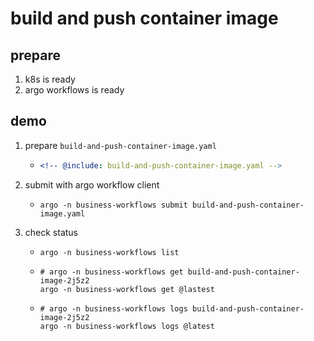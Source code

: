 # build and push container image

## prepare

1. k8s is ready
2. argo workflows is ready

## demo

1. prepare `build-and-push-container-image.yaml`
    * ```yaml
      <!-- @include: build-and-push-container-image.yaml -->
      ```
2. submit with argo workflow client
    * ```shell
      argo -n business-workflows submit build-and-push-container-image.yaml
      ```
3. check status
    * ```shell
      argo -n business-workflows list
      ```
    * ```shell
      # argo -n business-workflows get build-and-push-container-image-2j5z2
      argo -n business-workflows get @lastest
      ```
    * ```shell
      # argo -n business-workflows logs build-and-push-container-image-2j5z2
      argo -n business-workflows logs @latest
      ```